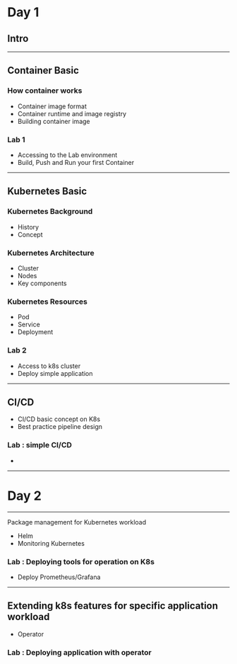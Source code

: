 # Day 1

## Intro

---

## Container Basic 

### How container works

- Container image format
- Container runtime and image registry
- Building container image

### Lab 1

- Accessing to the Lab environment
- Build, Push and Run your first Container

---

## Kubernetes Basic

### Kubernetes Background

- History
- Concept

### Kubernetes Architecture

- Cluster
- Nodes
- Key components

### Kubernetes Resources

- Pod
- Service
- Deployment

### Lab 2

- Access to k8s cluster
- Deploy simple application

---

## CI/CD

- CI/CD basic concept on K8s
- Best practice pipeline design

### Lab : simple CI/CD
- 

---

# Day 2

---
Package management for Kubernetes workload

- Helm
- Monitoring Kubernetes


### Lab : Deploying tools for operation on K8s

- Deploy Prometheus/Grafana

---

## Extending k8s features for specific application workload

- Operator


### Lab : Deploying application with operator